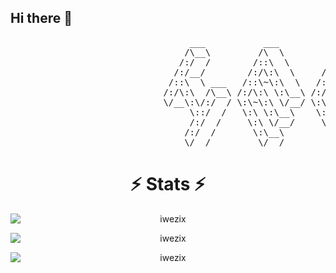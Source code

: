 ## Hi there 👋

<pre>
                                  ___           ___           ___       ___       ___     
                                 /\__\         /\  \         /\__\     /\__\     /\  \    
                                /:/  /        /::\  \       /:/  /    /:/  /    /::\  \   
                               /:/__/        /:/\:\  \     /:/  /    /:/  /    /:/\:\  \  
                              /::\  \ ___   /::\~\:\  \   /:/  /    /:/  /    /:/  \:\  \ 
                             /:/\:\  /\__\ /:/\:\ \:\__\ /:/__/    /:/__/    /:/__/ \:\__\
                             \/__\:\/:/  / \:\~\:\ \/__/ \:\  \    \:\  \    \:\  \ /:/  /
                                  \::/  /   \:\ \:\__\    \:\  \    \:\  \    \:\  /:/  / 
                                  /:/  /     \:\ \/__/     \:\  \    \:\  \    \:\/:/  /  
                                 /:/  /       \:\__\        \:\__\    \:\__\    \::/  /   
                                 \/__/         \/__/         \/__/     \/__/     \/__/    
</pre>


<h1 align="center">⚡️ Stats ⚡️</h1>
<div align="center">
    <p>
        <img style="display: block; margin: 0 auto;" src="https://github-readme-stats.vercel.app/api/top-langs/?username=LotfiM1998&layout=compact&theme=tokyonight&bg_color=0A0A0A" alt="iwezix" />
    </p>
    <p>
        <img style="display: block; margin: 0 auto" src="https://github-readme-stats.vercel.app/api?username=LotfiM1998&layout=compact&theme=tokyonight&bg_color=0A0A0A" alt="iwezix" />
    </p>
    <p>
        <img style="display: block; margin: 0 auto" src="https://github-readme-streak-stats.herokuapp.com/?user=LotfiM1998&&layout=compact&theme=tokyonight&bg_color=0A0A0A" alt="iwezix" />
    </p>
</div>
<!--
**LotfiM1998/LotfiM1998** is a ✨ _special_ ✨ repository because its `README.md` (this file) appears on your GitHub profile.

Here are some ideas to get you started:

- 🔭 I’m currently working on ...
- 🌱 I’m currently learning ...
- 👯 I’m looking to collaborate on ...
- 🤔 I’m looking for help with ...
- 💬 Ask me about ...
- 📫 How to reach me: ...
- 😄 Pronouns: ...
- ⚡ Fun fact: ...
-->
---

### 🐍 Contribution Snake:
<picture align="center">
  <source media="(prefers-color-scheme: dark)" srcset="https://raw.githubusercontent.com/LotfiM1998/LotfiM1998/output/github-contribution-grid-snake-dark.svg">
  <source media="(prefers-color-scheme: light)" srcset="https://raw.githubusercontent.com/LotfiM1998/LotfiM1998/output/github-contribution-grid-snake-dark.svg">
  <img alt="github contribution grid snake animation" src="https://raw.githubusercontent.com/LotfiM1998/LotfiM1998/output/github-contribution-grid-snake.svg">
</picture>

---

